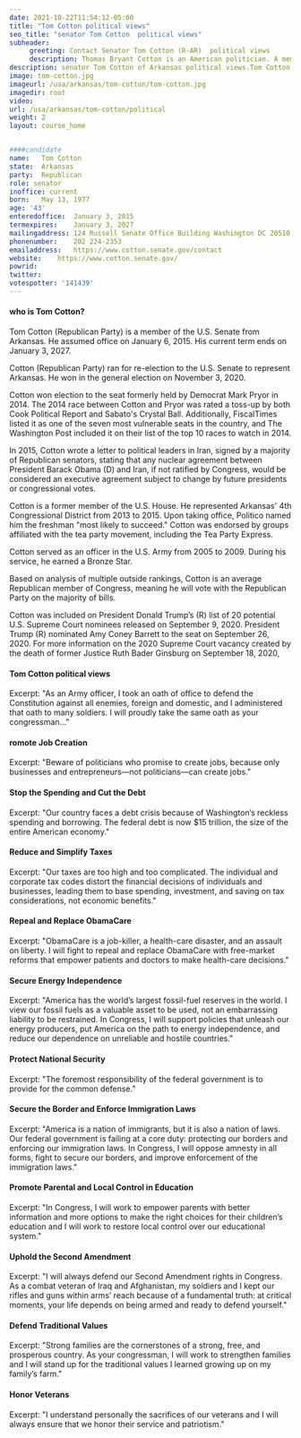 ```yaml
---
date: 2021-10-22T11:54:12-05:00
title: "Tom Cotton political views"
seo_title: "senator Tom Cotton  political views"
subheader:
     greeting: Contact Senator Tom Cotton (R-AR)  political views
     description: Thomas Bryant Cotton is an American politician. A member of the Republican Party, he served in the U.S. House of Representatives from 2013 to 2015, and has served as the junior United States Senator from Arkansas since 2015.
description: senator Tom Cotton of Arkansas political views.Tom Cotton (Republican Party) is a member of the U.S. Senate from Arkansas. He assumed office on January 6, 2015. His current term ends on January 3, 2027.
image: tom-cotton.jpg
imageurl: /usa/arkansas/tom-cotton/tom-cotton.jpg
imagedir: root
video: 
url: /usa/arkansas/tom-cotton/political
weight: 2
layout: course_home


####candidate
name:	Tom Cotton
state:	Arkansas
party:	Republican
role: senator
inoffice: current
born:	May 13, 1977
age: '43'
enteredoffice:	January 3, 2015
termexpires:	January 3, 2027
mailingaddress:	124 Russell Senate Office Building Washington DC 20510
phonenumber:	202 224-2353
emailaddress:	https://www.cotton.senate.gov/contact
website:	https://www.cotton.senate.gov/
powrid:
twitter:
votespotter: '141439'
---
```

#### who is Tom Cotton?
Tom Cotton (Republican Party) is a member of the U.S. Senate from Arkansas. He assumed office on January 6, 2015. His current term ends on January 3, 2027.

Cotton (Republican Party) ran for re-election to the U.S. Senate to represent Arkansas. He won in the general election on November 3, 2020.

Cotton won election to the seat formerly held by Democrat Mark Pryor in 2014. The 2014 race between Cotton and Pryor was rated a toss-up by both Cook Political Report and Sabato's Crystal Ball. Additionally, FiscalTimes listed it as one of the seven most vulnerable seats in the country, and The Washington Post included it on their list of the top 10 races to watch in 2014.

In 2015, Cotton wrote a letter to political leaders in Iran, signed by a majority of Republican senators, stating that any nuclear agreement between President Barack Obama (D) and Iran, if not ratified by Congress, would be considered an executive agreement subject to change by future presidents or congressional votes.

Cotton is a former member of the U.S. House. He represented Arkansas' 4th Congressional District from 2013 to 2015. Upon taking office, Politico named him the freshman "most likely to succeed." Cotton was endorsed by groups affiliated with the tea party movement, including the Tea Party Express.

Cotton served as an officer in the U.S. Army from 2005 to 2009. During his service, he earned a Bronze Star.

Based on analysis of multiple outside rankings, Cotton is an average Republican member of Congress, meaning he will vote with the Republican Party on the majority of bills.

Cotton was included on President Donald Trump’s (R) list of 20 potential U.S. Supreme Court nominees released on September 9, 2020. President Trump (R) nominated Amy Coney Barrett to the seat on September 26, 2020. For more information on the 2020 Supreme Court vacancy created by the death of former Justice Ruth Bader Ginsburg on September 18, 2020,

#### Tom Cotton political views
Excerpt: "As an Army officer, I took an oath of office to defend the Constitution against all enemies, foreign and domestic, and I administered that oath to many soldiers. I will proudly take the same oath as your congressman..."

#### romote Job Creation
Excerpt: "Beware of politicians who promise to create jobs, because only businesses and entrepreneurs—not politicians—can create jobs."

#### Stop the Spending and Cut the Debt
Excerpt: "Our country faces a debt crisis because of Washington’s reckless spending and borrowing. The federal debt is now $15 trillion, the size of the entire American economy."

#### Reduce and Simplify Taxes
Excerpt: "Our taxes are too high and too complicated. The individual and corporate tax codes distort the financial decisions of individuals and businesses, leading them to base spending, investment, and saving on tax considerations, not economic benefits."

#### Repeal and Replace ObamaCare
Excerpt: "ObamaCare is a job-killer, a health-care disaster, and an assault on liberty. I will fight to repeal and replace ObamaCare with free-market reforms that empower patients and doctors to make health-care decisions."

#### Secure Energy Independence
Excerpt: "America has the world’s largest fossil-fuel reserves in the world. I view our fossil fuels as a valuable asset to be used, not an embarrassing liability to be restrained. In Congress, I will support policies that unleash our energy producers, put America on the path to energy independence, and reduce our dependence on unreliable and hostile countries."

#### Protect National Security
Excerpt: "The foremost responsibility of the federal government is to provide for the common defense."

#### Secure the Border and Enforce Immigration Laws
Excerpt: "America is a nation of immigrants, but it is also a nation of laws. Our federal government is failing at a core duty: protecting our borders and enforcing our immigration laws. In Congress, I will oppose amnesty in all forms, fight to secure our borders, and improve enforcement of the immigration laws."

#### Promote Parental and Local Control in Education
Excerpt: "In Congress, I will work to empower parents with better information and more options to make the right choices for their children’s education and I will work to restore local control over our educational system."

#### Uphold the Second Amendment
Excerpt: "I will always defend our Second Amendment rights in Congress. As a combat veteran of Iraq and Afghanistan, my soldiers and I kept our rifles and guns within arms’ reach because of a fundamental truth: at critical moments, your life depends on being armed and ready to defend yourself."

#### Defend Traditional Values
Excerpt: "Strong families are the cornerstones of a strong, free, and prosperous country. As your congressman, I will work to strengthen families and I will stand up for the traditional values I learned growing up on my family’s farm."

#### Honor Veterans
Excerpt: "I understand personally the sacrifices of our veterans and I will always ensure that we honor their service and patriotism."